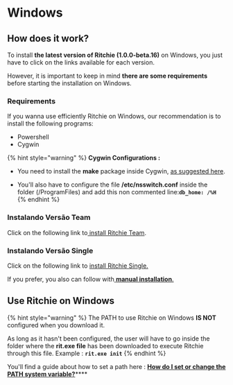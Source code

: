 # Windows

## How does it work? 

To install **the latest version of Ritchie \(1.0.0-beta.16\)** on Windows, you just have to click on the links available for each version. 

However, it is important to keep in mind **there are some requirements** before starting the installation on Windows.

### Requirements

If you wanna use efficiently Ritchie on Windows, our recommendation is to install the following programs:

* Powershell
* Cygwin

{% hint style="warning" %}
**Cygwin Configurations :**  
  
- You need to install the **make** package inside Cygwin, [as suggested here](https://stackoverflow.com/questions/17710209/how-to-run-make-from-cygwin-environment?rq=1#:~:text=Run%20the%20Cygwin%20installation%2Fconfiguration,Development%22%20or%20something%20similar%29.).  
  
- You'll also have to configure the file **/etc/nsswitch.conf** inside the folder \(/ProgramFiles\) and add this non commented line:**`db_home: /%H`**
{% endhint %}



### Instalando Versão Team 

Click on the following link to[ install Ritchie Team](https://commons-repo.ritchiecli.io/1.0.0-beta.16/windows/team/rit.exe).

### Instalando Versão Single

Click on the following link to [install Ritchie Single.](https://commons-repo.ritchiecli.io/1.0.0-beta.16/windows/single/rit.exe)



If you prefer, you also can follow with[ **manual installation**.](manual-installation.md)

## Use Ritchie on Windows

{% hint style="warning" %}
The PATH to use Ritchie on Windows **IS NOT** configured when you download it.  
  
As long as it hasn't been configured, the user will have to go inside the folder where the **rit.exe file** has been downloaded to execute Ritchie through this file. Example : **`rit.exe init`**
{% endhint %}

You'll find a guide about how to set a path here : [**How do I set or change the PATH system variable?**](https://www.java.com/en/download/help/path.xml)\*\*\*\*

